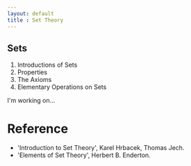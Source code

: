 ```yaml
---
layout: default
title : Set Theory
---
```


## Sets

1. Introductions of Sets
2. Properties
3. The Axioms
4. Elementary Operations on Sets

I'm working on...

# Reference

- 'Introduction to Set Theory', Karel Hrbacek, Thomas Jech.
- 'Elements of Set Theory', Herbert B. Enderton.